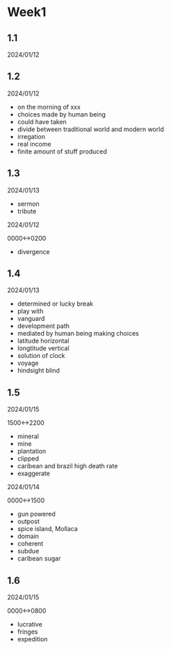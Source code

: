# Week1

## 1.1

2024/01/12

## 1.2

2024/01/12

- on the morning of xxx
- choices made by human being
- could have taken
- divide between traditional world and modern world
- irregation
- real income
- finite amount of stuff produced

## 1.3

2024/01/13

- sermon
- tribute

2024/01/12

0000<->0200

- divergence

## 1.4

2024/01/13

- determined or lucky break
- play with
- vanguard
- development path
- mediated by human being making choices
- latitude horizontal
- longtitude vertical
- solution of clock
- voyage
- hindsight blind

## 1.5

2024/01/15

1500<->2200

- mineral
- mine
- plantation
- clipped
- caribean and brazil high death rate
- exaggerate

2024/01/14

0000<->1500

- gun powered
- outpost
- spice island, Mollaca
- domain
- coherent
- subdue
- caribean sugar

## 1.6

2024/01/15

0000<->0800

- lucrative
- fringes
- expedition
